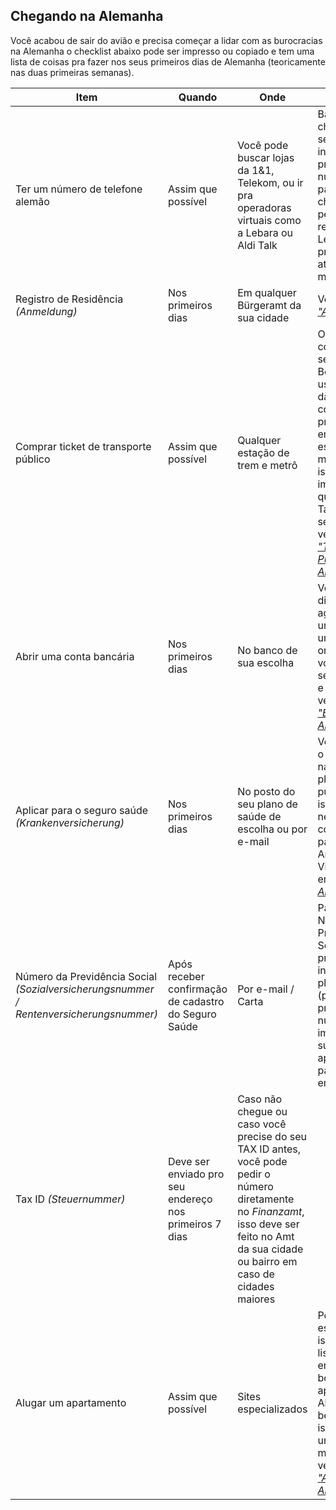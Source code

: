 ## Chegando na Alemanha

Você acabou de sair do avião e precisa começar a lidar com as burocracias na Alemanha o checklist abaixo pode ser impresso ou copiado e tem uma lista de coisas pra fazer nos seus primeiros dias de Alemanha (teoricamente nas duas primeiras semanas).


| Item                                                                                   | Quando                                                 | Onde                                                                                                                                                                                         | Como                                                                                                                                                                                                                                                                                                              |
| -------------------------------------------------------------------------------------- | ------------------------------------------------------ | -------------------------------------------------------------------------------------------------------------------------------------------------------------------------------------------- | ----------------------------------------------------------------------------------------------------------------------------------------------------------------------------------------------------------------------------------------------------------------------------------------------------------------- |
| Ter um número de telefone alemão                                                       | Assim que possível                                     | Você pode buscar lojas da 1&1, Telekom, ou ir pra operadoras virtuais como a Lebara ou Aldi Talk                                                                                             | Basicamente chegar com o seu passaporte, informar que precisa de um número pré-pago e ativar o chip, eu pessoalmente recomendo a Lebara, pois o processo de ativação é o mais rápido                                                                                                                              |
| Registro de Residência _(Anmeldung)_                                                   | Nos primeiros dias                                     | Em qualquer Bürgeramt da sua cidade                                                                                                                                                          | Veja [_"Anmeldung"_](./moradia/anmeldung.md)                                                                                                                                                                                                                                                                      |
| Comprar ticket de transporte público                                                   | Assim que possível                                     | Qualquer estação de trem e metrô                                                                                                                                                             | O método de compra varia do seu estado, em Berlin é possível usar o aplicativo da BVG ou comprar presencialmente em alguma estação de metrô ou trem, isso será muito importante já que Uber e Táxis costumam ser bem caros, veja mais em [_"Transporte Público na Alemanha"_](./../topicos/transporte_publico.md) |
| Abrir uma conta bancária                                                               | Nos primeiros dias                                     | No banco de sua escolha                                                                                                                                                                      | Você pode se dirigir a uma agência ou abrir uma conta em um banco online, para isso você precisa do seu **Anmeldung** e **Passaporte**, veja mais em [_"Bancos na Alemanha"_](./finanças/bancos_na_alemanha.md)                                                                                                   |
| Aplicar para o seguro saúde _(Krankenversicherung)_                                    | Nos primeiros dias                                     | No posto do seu plano de saúde de escolha ou por e-mail                                                                                                                                      | Você pode fazer o registro online na maioria dos planos de saúde públicos, para isso será necessário uma cópia do seu passaporte, Anmeldung e Visto. Veja mais em [_"Saúde na Alemanha"_](./saude/saude_na_alemanha.md).                                                                                          |
| Número da Previdência Social _(Sozialversicherungsnummer / Rentenversicherungsnummer)_ | Após receber confirmação de cadastro do Seguro Saúde   | Por e-mail / Carta                                                                                                                                                                           | Para receber o Número de Previdência Social você precisa estar inscrito em um plano de saúde (público ou privado), este número é importante para sua aposentadoria e para seu empregador.                                                                                                                         |
| Tax ID _(Steuernummer)_                                                                | Deve ser enviado pro seu endereço nos primeiros 7 dias | Caso não chegue ou caso você precise do seu TAX ID antes, você pode pedir o número diretamente no _Finanzamt_, isso deve ser feito no Amt da sua cidade ou bairro em caso de cidades maiores |
| Alugar um apartamento                                                                  | Assim que possível                                     | Sites especializados                                                                                                                                                                         | Pode parecer estranho ter isso no final da lista, mas encontrar um bom apartamento na Alemanha é bem díficil e isso demandará uma pesquisa muito grande, veja mais em [_"Aluguel na Alemanha"_](./moradia/aluguel_na_alemanha.md).                                                                                |
